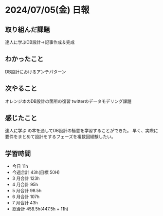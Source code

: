 # 2024/07/05(金) 日報

## 取り組んだ課題
達人に学ぶDB設計→記事作成＆完成

## わかったこと
DB設計におけるアンチパターン

## 次やること
オレンジ本のDB設計の箇所の復習
twitterのデータモデリング課題

## 感じたこと
達人に学ぶ の本を通してDB設計の極意を学習することができた。
早く、実際に要件をまとめて設計をするフェーズを複数回経験したい。


## 学習時間

- 今日 11h
- 今週合計 43h(目標 50H)
- 3 月合計 123h
- 4 月合計 95h
- 5 月合計 98.5h
- 6 月合計 107h
- 7 月合計 43h
- 総合計 458.5h(447.5h + 11h)
